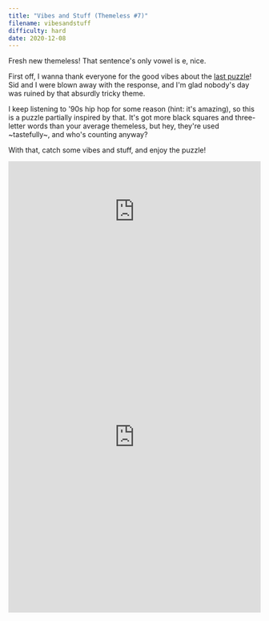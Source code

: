 ```yaml
---
title: "Vibes and Stuff (Themeless #7)"
filename: vibesandstuff
difficulty: hard
date: 2020-12-08
---
```


Fresh new themeless! That sentence's only vowel is e, nice.

First off, I wanna thank everyone for the good vibes about the [last puzzle](/crosswords/naturalprogression/)! Sid and I were blown away with the response, and I'm glad nobody's day was ruined by that absurdly tricky theme.

I keep listening to '90s hip hop for some reason (hint: it's amazing), so this is a puzzle partially inspired by that. It's got more black squares and three-letter words than your average themeless, but hey, they're used ~tastefully~, and who's counting anyway?

With that, catch some vibes and stuff, and enjoy the puzzle!

<iframe width="100%" height="200px" src="https://www.youtube.com/embed/M6dlKucPPKs" frameborder="0" allow="accelerometer; autoplay; clipboard-write; encrypted-media; gyroscope; picture-in-picture" allowfullscreen></iframe><br/>

<iframe height="700" width="100%" allowfullscreen="true" style="border:none;width: 100% !important;position: static;display: block !important;margin: 0 !important;"  name="80a395d458cc73db445abfa4d939b092b4a474d001c5431bf80bbf61485a14ea" src="https://amuselabs.com/pmm/crossword?id=5f75206e&set=80a395d458cc73db445abfa4d939b092b4a474d001c5431bf80bbf61485a14ea&embed=1&compact=1&maxCols=2"></iframe>